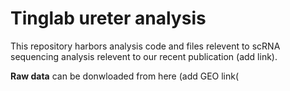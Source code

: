 # Tinglab ureter analysis

This repository harbors analysis code and files relevent to scRNA sequencing analysis relevent to our recent publication (add link). 

**Raw data** can be donwloaded from here (add GEO link(

